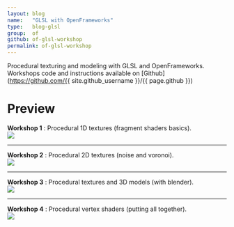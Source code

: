 ```yaml
---
layout: blog
name:   "GLSL with OpenFrameworks"
type:   blog-glsl
group:  of
github: of-glsl-workshop
permalink: of-glsl-workshop
---
```


Procedural texturing and modeling with GLSL and OpenFrameworks. Workshops code and instructions available on [Github](https://github.com/{{ site.github_username }}/{{ page.github }})

# Preview

<div class="container-fluid">
	<div class="row block">
		<div class="col-md-4">
			<b>Workshop 1</b> : Procedural 1D textures (fragment shaders basics).
		</div>
		<div class="col-md-8">	
			<img class="responsive" src="{{ site.baseurl }}/img/blog/of/workshop-1.png">
		</div>
	</div>
	<hr>
	<div class="row block">
		<div class="col-md-4">
			<b>Workshop 2</b> : Procedural 2D textures (noise and voronoi).
		</div>
		<div class="col-md-8">	
			<img class="responsive" src="{{ site.baseurl }}/img/blog/of/workshop-2.png">
		</div>
	</div>
	<hr>
	<div class="row block">
		<div class="col-md-4">
			<b>Workshop 3</b> : Procedural textures and 3D models (with blender).
		</div>
		<div class="col-md-8">	
			<img class="responsive" src="{{ site.baseurl }}/img/blog/of/workshop-3.png">
		</div>
	</div>
	<hr>
	<div class="row block">
		<div class="col-md-4">
			<b>Workshop 4</b> : Procedural vertex shaders (putting all together).
		</div>
		<div class="col-md-8">	
			<img class="responsive" src="{{ site.baseurl }}/img/blog/of/workshop-4.png">
		</div>
	</div>
</div>
